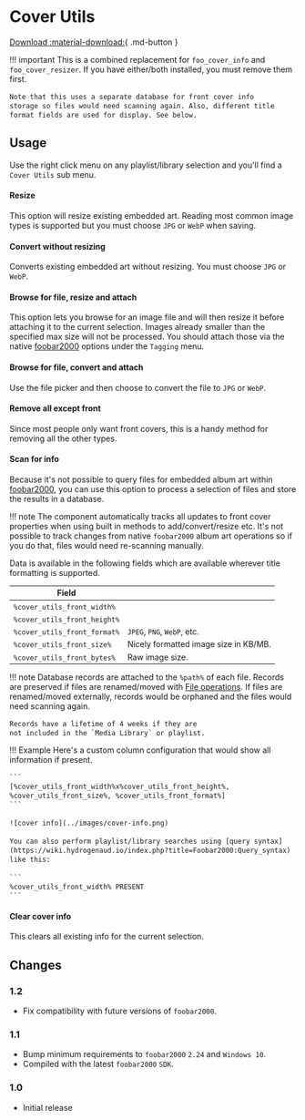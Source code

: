 # Cover Utils
[Download :material-download:](https://github.com/marc2k3/marc2k3/releases){ .md-button }

!!! important
	This is a combined replacement for `foo_cover_info` and
	`foo_cover_resizer`. If you have either/both installed,
	you must remove them first.

	Note that this uses a separate database for front cover info
	storage so files would need scanning again. Also, different title
	format fields are used for display. See below.

## Usage
Use the right click menu on any playlist/library selection and you'll find
a `Cover Utils` sub menu.

#### Resize
This option will resize existing embedded art. Reading most common image
types is supported but you must choose `JPG` or `WebP` when saving.

#### Convert without resizing
Converts existing embedded art without resizing. You must choose
`JPG` or `WebP`.

#### Browse for file, resize and attach
This option lets you browse for an image file and will then resize it
before attaching it to the current selection. Images already smaller than
the specified max size will not be processed. You should attach those
via the native [foobar2000](https://www.foobar2000.org) options under the
`Tagging` menu.

#### Browse for file, convert and attach
Use the file picker and then choose to convert the file to `JPG` or `WebP`.

#### Remove all except front
Since most people only want front covers, this is a handy method for
removing all the other types.

#### Scan for info
Because it's not possible to query files for embedded album art within
[foobar2000](https://www.foobar2000.org), you can use this option
to process a selection of files and store the results in a database.

!!! note
	The component automatically tracks all updates to front cover
	properties when using built in methods to add/convert/resize etc.
	It's not possible to track changes from native `foobar2000` album art
	operations so if you do that, files would need re-scanning
	manually.

Data is available in the following fields which are available wherever
title formatting is supported.

|Field||
|---|---|
|`%cover_utils_front_width%`|
|`%cover_utils_front_height%`|
|`%cover_utils_front_format%`|`JPEG`, `PNG`, `WebP`, etc.|
|`%cover_utils_front_size%`|Nicely formatted image size in KB/MB.|
|`%cover_utils_front_bytes%`|Raw image size.|

!!! note
	Database records are attached to the `%path%` of each file. Records
	are preserved if files are renamed/moved with [File operations](https://wiki.hydrogenaud.io/index.php?title=Foobar2000:File_operations).
	If files are renamed/moved externally, records would be orphaned and the files would need
	scanning again.

	Records have a lifetime of 4 weeks if they are
	not included in the `Media Library` or playlist.

!!! Example
	Here's a custom column configuration that would show all information
	if present.

	```
	[%cover_utils_front_width%x%cover_utils_front_height%, %cover_utils_front_size%, %cover_utils_front_format%]
	```

	![cover info](../images/cover-info.png)

	You can also perform playlist/library searches using [query syntax](https://wiki.hydrogenaud.io/index.php?title=Foobar2000:Query_syntax) like this:

	```
	%cover_utils_front_width% PRESENT
	```

#### Clear cover info
This clears all existing info for the current selection.

## Changes

### 1.2
- Fix compatibility with future versions of `foobar2000`.

### 1.1
- Bump minimum requirements to `foobar2000` `2.24` and `Windows 10`.
- Compiled with the latest `foobar2000` `SDK`.

### 1.0
- Initial release
